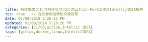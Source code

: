 ```yaml
---
title: 持续集成(CI)与持续交付(CD)之gitlab-Fork工作流IntellijIDEA操作
toc: true   // 在文章侧边增加文章目录
date: 01/08/2018 5:26:15 PM 
updated: 01/08/2018 5:26:20 PM 
categories: [CI/CD,gitlab,IntelliJ IDEA]
tags: [gitlab,docker,linux,IntelliJIDEA]
---
```


